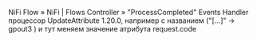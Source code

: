 NiFi Flow » NiFi | Flows Controller » "ProcessCompleted" Events Handler процессор UpdateAttribute 1.20.0, например с названием ("[...]" -> gpout3 ) и тут меняем значение атрибута request.code